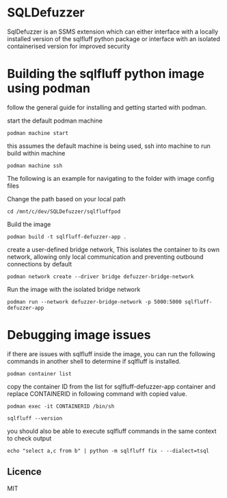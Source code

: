 # SQLDefuzzer
SqlDefuzzer is an SSMS extension which can either interface with a locally installed version of the sqlfluff python package 
or interface with an isolated containerised version for improved security

# Building the sqlfluff python image using podman
follow the general guide for installing and getting started with podman.

start the default podman machine
```
podman machine start
```
this assumes the default machine is being used, ssh into machine to run build within machine
```
podman machine ssh
```
The following is an example for navigating to the folder with image config files

Change the path based on your local path
```
cd /mnt/c/dev/SQLDefuzzer/sqlfluffpod
```
Build the image
```
podman build -t sqlfluff-defuzzer-app .
```
create a user-defined bridge network, This isolates the container to its own network, allowing only local communication and preventing outbound connections by default
```
podman network create --driver bridge defuzzer-bridge-network
```
Run the image with the isolated bridge network
```
podman run --network defuzzer-bridge-network -p 5000:5000 sqlfluff-defuzzer-app
```

# Debugging image issues
if there are issues with sqlfluff inside the image, you can run the following commands in another shell to determine if sqlfluff is installed.
```
podman container list
```
copy the container ID from the list for sqlfluff-defuzzer-app container and replace CONTAINERID in following command with copied value.
```
podman exec -it CONTAINERID /bin/sh
```
```
sqlfluff --version
```
you should also be able to execute sqlfluff commands in the same context to check output
```
echo "select a,c from b" | python -m sqlfluff fix - --dialect=tsql
```

## Licence
MIT